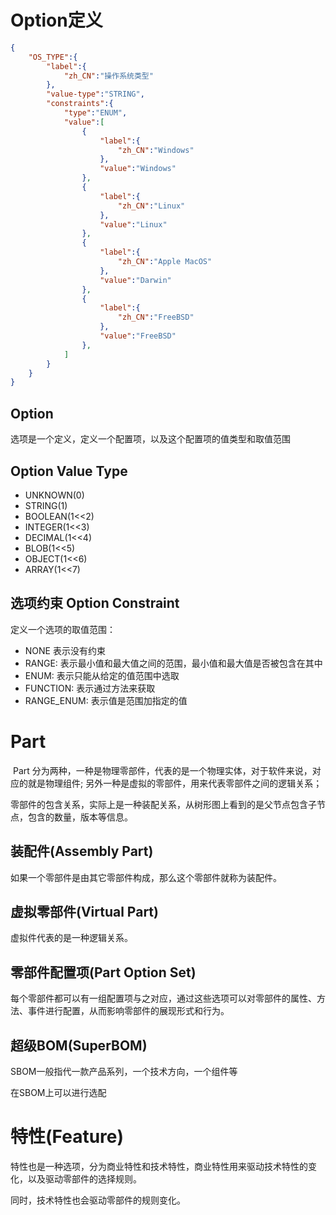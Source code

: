 # Option定义

```json
{
    "OS_TYPE":{
        "label":{
            "zh_CN":"操作系统类型"
        },
        "value-type":"STRING",
        "constraints":{
        	"type":"ENUM",
            "value":[
                {
                    "label":{
                        "zh_CN":"Windows"
                    },
                    "value":"Windows"
                },
                {
                    "label":{
                        "zh_CN":"Linux"
                    },
                    "value":"Linux"
                },
                {
                    "label":{
                        "zh_CN":"Apple MacOS"
                    },
                    "value":"Darwin"
                },
                {
                    "label":{
                        "zh_CN":"FreeBSD"
                    },
                    "value":"FreeBSD"
                },
           	]
        }
    }
}
```



## Option

选项是一个定义，定义一个配置项，以及这个配置项的值类型和取值范围



## Option Value Type

- UNKNOWN(0)
- STRING(1)
- BOOLEAN(1<<2)
- INTEGER(1<<3)
- DECIMAL(1<<4)
- BLOB(1<<5)
- OBJECT(1<<6)
- ARRAY(1<<7)



## 选项约束 Option Constraint

定义一个选项的取值范围：

- NONE 表示没有约束
- RANGE: 表示最小值和最大值之间的范围，最小值和最大值是否被包含在其中
- ENUM: 表示只能从给定的值范围中选取
- FUNCTION: 表示通过方法来获取
- RANGE_ENUM: 表示值是范围加指定的值



# Part

​		Part 分为两种，一种是物理零部件，代表的是一个物理实体，对于软件来说，对应的就是物理组件; 另外一种是虚拟的零部件，用来代表零部件之间的逻辑关系；

​		零部件的包含关系，实际上是一种装配关系，从树形图上看到的是父节点包含子节点，包含的数量，版本等信息。

## 装配件(Assembly Part)

如果一个零部件是由其它零部件构成，那么这个零部件就称为装配件。



## 虚拟零部件(Virtual Part)

虚拟件代表的是一种逻辑关系。



## 零部件配置项(Part Option Set)

​		每个零部件都可以有一组配置项与之对应，通过这些选项可以对零部件的属性、方法、事件进行配置，从而影响零部件的展现形式和行为。



## 超级BOM(SuperBOM)

SBOM一般指代一款产品系列，一个技术方向，一个组件等

在SBOM上可以进行选配



# 特性(Feature)

特性也是一种选项，分为商业特性和技术特性，商业特性用来驱动技术特性的变化，以及驱动零部件的选择规则。

同时，技术特性也会驱动零部件的规则变化。

